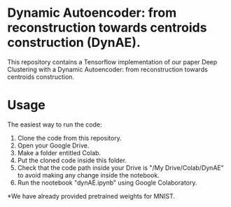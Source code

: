 # Dynamic Autoencoder: from reconstruction towards centroids construction (DynAE).

This repository contains a Tensorflow implementation of our paper Deep Clustering with a Dynamic Autoencoder: from reconstruction towards centroids construction.

# Usage
The easiest way to run the code:
1) Clone the code from this repository.
2) Open your Google Drive.
3) Make a folder entitled Colab.
4) Put the cloned code inside this folder. 
5) Check that the code path inside your Drive is "/My Drive/Colab/DynAE" to avoid making any change inside the notebook.
6) Run the nootebook "dynAE.ipynb" using Google Colaboratory.


*We have already provided pretrained weights for MNIST.

